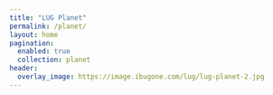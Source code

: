 ```yaml
---
title: "LUG Planet"
permalink: /planet/
layout: home
pagination:
  enabled: true
  collection: planet
header:
  overlay_image: https://image.ibugone.com/lug/lug-planet-2.jpg
---
```

